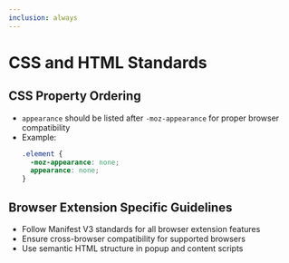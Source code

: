```yaml
---
inclusion: always
---
```


# CSS and HTML Standards

## CSS Property Ordering
- `appearance` should be listed after `-moz-appearance` for proper browser compatibility
- Example:
  ```css
  .element {
    -moz-appearance: none;
    appearance: none;
  }
  ```

## Browser Extension Specific Guidelines
- Follow Manifest V3 standards for all browser extension features
- Ensure cross-browser compatibility for supported browsers
- Use semantic HTML structure in popup and content scripts